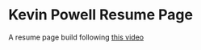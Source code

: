 # Kevin Powell Resume Page

A resume page build following [this video](https://www.youtube.com/watch?v=LkZPd0oRlMQ)